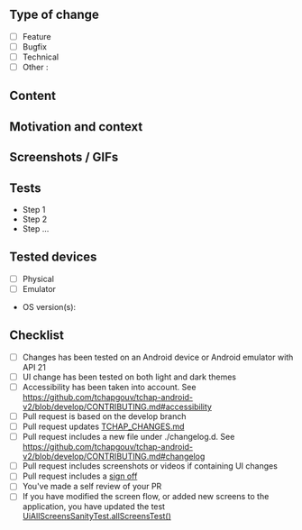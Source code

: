 <!-- Please read [CONTRIBUTING.md](https://github.com/tchapgouv/tchap-android-v2/blob/develop/CONTRIBUTING.md) before submitting your pull request -->
 
## Type of change

- [ ] Feature
- [ ] Bugfix
- [ ] Technical
- [ ] Other :

## Content

<!-- Describe shortly what has been changed -->

## Motivation and context

<!-- Provide link to the corresponding issue if applicable or explain the context -->

## Screenshots / GIFs

<!-- Only if UI have been changed -->

## Tests

<!-- Explain how you tested your development -->

- Step 1
- Step 2
- Step ...

## Tested devices

- [ ] Physical
- [ ] Emulator
- OS version(s):

## Checklist

<!-- Depending on the Pull Request content, it can be acceptable if some of the following checkboxes stay unchecked. -->

- [ ] Changes has been tested on an Android device or Android emulator with API 21
- [ ] UI change has been tested on both light and dark themes
- [ ] Accessibility has been taken into account. See https://github.com/tchapgouv/tchap-android-v2/blob/develop/CONTRIBUTING.md#accessibility
- [ ] Pull request is based on the develop branch
- [ ] Pull request updates [TCHAP_CHANGES.md](https://github.com/tchapgouv/tchap-android-v2/blob/develop/TCHAP_CHANGES.md)
- [ ] Pull request includes a new file under ./changelog.d. See https://github.com/tchapgouv/tchap-android-v2/blob/develop/CONTRIBUTING.md#changelog
- [ ] Pull request includes screenshots or videos if containing UI changes
- [ ] Pull request includes a [sign off](https://matrix-org.github.io/synapse/latest/development/contributing_guide.html#sign-off)
- [ ] You've made a self review of your PR
- [ ] If you have modified the screen flow, or added new screens to the application, you have updated the test [UiAllScreensSanityTest.allScreensTest()](https://github.com/tchapgouv/tchap-android-v2/blob/develop/vector/src/androidTest/java/im/vector/app/ui/UiAllScreensSanityTest.kt)
